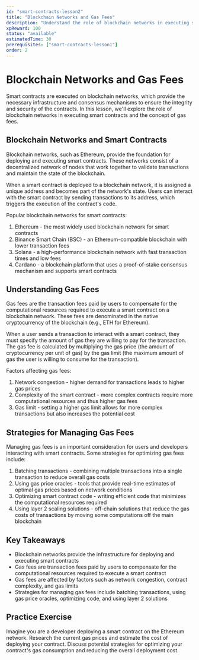 ```yaml
---
id: "smart-contracts-lesson2"
title: "Blockchain Networks and Gas Fees"
description: "Understand the role of blockchain networks in executing smart contracts and the concept of gas fees."
xpReward: 100
status: "available"
estimatedTime: 30
prerequisites: ["smart-contracts-lesson1"]
order: 2
---
```


# Blockchain Networks and Gas Fees

Smart contracts are executed on blockchain networks, which provide the necessary infrastructure and consensus mechanisms to ensure the integrity and security of the contracts. In this lesson, we'll explore the role of blockchain networks in executing smart contracts and the concept of gas fees.

## Blockchain Networks and Smart Contracts

Blockchain networks, such as Ethereum, provide the foundation for deploying and executing smart contracts. These networks consist of a decentralized network of nodes that work together to validate transactions and maintain the state of the blockchain.

When a smart contract is deployed to a blockchain network, it is assigned a unique address and becomes part of the network's state. Users can interact with the smart contract by sending transactions to its address, which triggers the execution of the contract's code.

Popular blockchain networks for smart contracts:
1. Ethereum - the most widely used blockchain network for smart contracts
2. Binance Smart Chain (BSC) - an Ethereum-compatible blockchain with lower transaction fees
3. Solana - a high-performance blockchain network with fast transaction times and low fees
4. Cardano - a blockchain platform that uses a proof-of-stake consensus mechanism and supports smart contracts

## Understanding Gas Fees

Gas fees are the transaction fees paid by users to compensate for the computational resources required to execute a smart contract on a blockchain network. These fees are denominated in the native cryptocurrency of the blockchain (e.g., ETH for Ethereum).

When a user sends a transaction to interact with a smart contract, they must specify the amount of gas they are willing to pay for the transaction. The gas fee is calculated by multiplying the gas price (the amount of cryptocurrency per unit of gas) by the gas limit (the maximum amount of gas the user is willing to consume for the transaction).

Factors affecting gas fees:
1. Network congestion - higher demand for transactions leads to higher gas prices
2. Complexity of the smart contract - more complex contracts require more computational resources and thus higher gas fees
3. Gas limit - setting a higher gas limit allows for more complex transactions but also increases the potential cost

## Strategies for Managing Gas Fees

Managing gas fees is an important consideration for users and developers interacting with smart contracts. Some strategies for optimizing gas fees include:

1. Batching transactions - combining multiple transactions into a single transaction to reduce overall gas costs
2. Using gas price oracles - tools that provide real-time estimates of optimal gas prices based on network conditions
3. Optimizing smart contract code - writing efficient code that minimizes the computational resources required
4. Using layer 2 scaling solutions - off-chain solutions that reduce the gas costs of transactions by moving some computations off the main blockchain

## Key Takeaways

- Blockchain networks provide the infrastructure for deploying and executing smart contracts
- Gas fees are transaction fees paid by users to compensate for the computational resources required to execute a smart contract
- Gas fees are affected by factors such as network congestion, contract complexity, and gas limits
- Strategies for managing gas fees include batching transactions, using gas price oracles, optimizing code, and using layer 2 solutions

## Practice Exercise

Imagine you are a developer deploying a smart contract on the Ethereum network. Research the current gas prices and estimate the cost of deploying your contract. Discuss potential strategies for optimizing your contract's gas consumption and reducing the overall deployment cost.